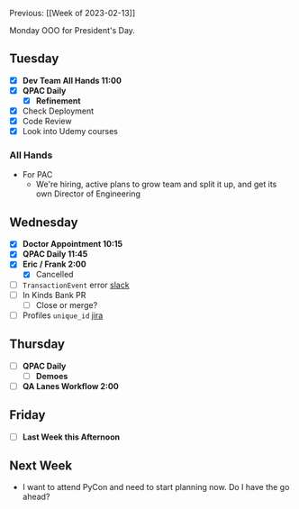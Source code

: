 Previous: [[Week of 2023-02-13]]

Monday OOO for President's Day.

## Tuesday
- [x] **Dev Team All Hands 11:00**
- [x] **QPAC Daily**
	- [x] **Refinement**
- [x] Check Deployment
- [x] Code Review
- [x] Look into Udemy courses

### All Hands
- For PAC
	- We're hiring, active plans to grow team and split it up, and get its own Director of Engineering

## Wednesday
- [x] **Doctor Appointment 10:15**
- [x] **QPAC Daily 11:45**
- [x] **Eric / Frank 2:00**
	- [x] Cancelled
- [ ] `TransactionEvent` error [slack](https://quorumanalytics.slack.com/archives/CJ7D02KKN/p1677020428666639)
- [ ] In Kinds Bank PR
	- [ ] Close or merge?
- [ ] Profiles `unique_id` [jira](https://quorumanalytics.atlassian.net/browse/QPAC-1145)

## Thursday
- [ ] **QPAC Daily**
	- [ ] **Demoes**
- [ ] **QA Lanes Workflow 2:00**

## Friday
- [ ] **Last Week this Afternoon**

## Next Week
- I want to attend PyCon and need to start planning now. Do I have the go ahead?